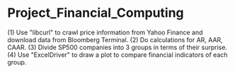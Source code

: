 # Project_Financial_Computing
(1) Use "libcurl" to crawl price information from Yahoo Finance and download data from Bloomberg Terminal. 
(2) Do calculations for AR, AAR, CAAR. 
(3) Divide SP500 companies into 3 groups in terms of their surprise. 
(4) Use "ExcelDriver" to draw a plot to compare financial indicators of each group.
